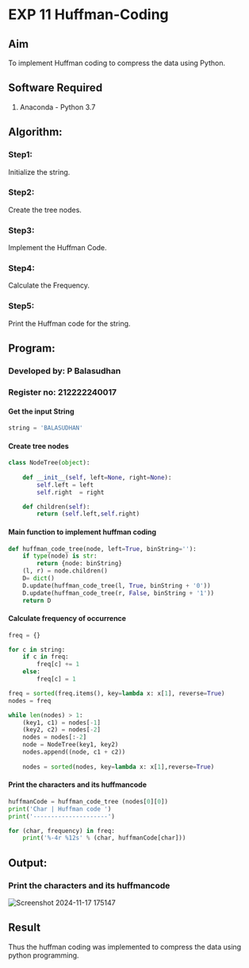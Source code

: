 # EXP 11 Huffman-Coding
## Aim
To implement Huffman coding to compress the data using Python.

## Software Required
1. Anaconda - Python 3.7

## Algorithm:
### Step1:
Initialize the string.

### Step2:
Create the tree nodes.

### Step3:
Implement the Huffman Code.

### Step4:
Calculate the Frequency.

### Step5:
Print the Huffman code for the string.

 
## Program:
### Developed by: P Balasudhan
### Register no: 212222240017

#### Get the input String
``` Python
string = 'BALASUDHAN'
```
#### Create tree nodes
``` Python
class NodeTree(object):
    
    def __init__(self, left=None, right=None):
        self.left = left 
        self.right  = right

    def children(self):
        return (self.left,self.right)
```
#### Main function to implement huffman coding
``` Python
def huffman_code_tree(node, left=True, binString=''): 
    if type(node) is str:
        return {node: binString}
    (l, r) = node.children()
    D= dict()
    D.update(huffman_code_tree(l, True, binString + '0'))
    D.update(huffman_code_tree(r, False, binString + '1'))
    return D
```
#### Calculate frequency of occurrence
``` Python
freq = {}

for c in string:
    if c in freq:
        freq[c] += 1
    else:
        freq[c] = 1

freq = sorted(freq.items(), key=lambda x: x[1], reverse=True)
nodes = freq

while len(nodes) > 1:
    (key1, c1) = nodes[-1]
    (key2, c2) = nodes[-2]
    nodes = nodes[:-2]
    node = NodeTree(key1, key2)
    nodes.append((node, c1 + c2))
    
    nodes = sorted(nodes, key=lambda x: x[1],reverse=True)

```
#### Print the characters and its huffmancode
``` Python
huffmanCode = huffman_code_tree (nodes[0][0])
print('Char | Huffman code ')
print('---------------------')

for (char, frequency) in freq:
    print('%-4r %12s' % (char, huffmanCode[char]))

```
## Output:

### Print the characters and its huffmancode
![Screenshot 2024-11-17 175147](https://github.com/user-attachments/assets/a78d021b-8846-43a8-b339-4b3f2fb135f0)


## Result
Thus the huffman coding was implemented to compress the data using python programming.
